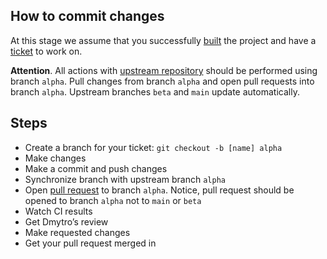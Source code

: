## How to commit changes

At this stage we assume that you successfully [built](./Build.md) the project and have a [ticket](./TicketsLabeling.md) to work on.

**Attention**. All actions with [upstream repository](https://github.com/Wandalen/game_chess.git) should be performed using branch `alpha`. Pull changes from branch `alpha` and open pull requests into branch `alpha`. Upstream branches `beta` and `main` update automatically.

## Steps

- Create a branch for your ticket: `git checkout -b [name] alpha`
- Make changes
- Make a commit and push changes
- Synchronize branch with upstream branch `alpha`
- Open [pull request](https://docs.github.com/en/pull-requests/collaborating-with-pull-requests/proposing-changes-to-your-work-with-pull-requests/creating-a-pull-request-from-a-fork) to branch `alpha`. Notice, pull request should be opened to branch `alpha` not to `main` or `beta`
- Watch CI results
- Get Dmytro’s review
- Make requested changes
- Get your pull request merged in
